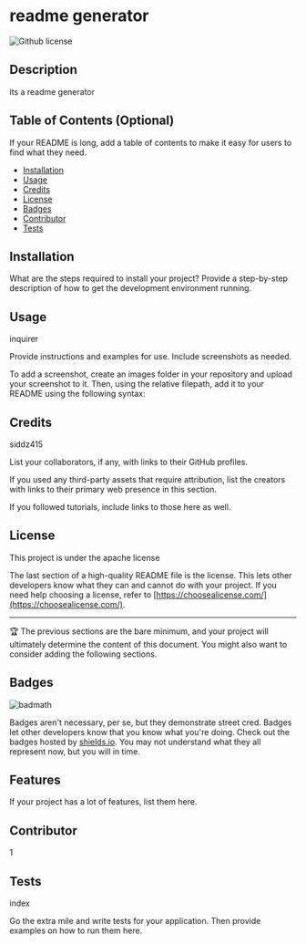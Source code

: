 # readme generator
 
  ![Github license](https://img.shields.io/badge/license-undefined-blue.svg)
 
  ## Description
 
  its a readme generator 
 
  
 ## Table of Contents (Optional)
  
  If your README is long, add a table of contents to make it easy for users to find what they need.
  
  - [Installation](#installation)
  - [Usage](#usage)
  - [Credits](#credits)
  - [License](#license)
  - [Badges](#badges)
  - [Contributor](#contributor)
  - [Tests](#tests)
  
  ## Installation
  
  What are the steps required to install your project? Provide a step-by-step description of how to get the development environment running.
  
  ## Usage
 
  inquirer
 
  Provide instructions and examples for use. Include screenshots as needed.
  
  To add a screenshot, create an images folder in your repository and upload your screenshot to it. Then, using the relative filepath, add it to your README using the following syntax:
  
    
    
  
  ## Credits
 
  siddz415
  
  List your collaborators, if any, with links to their GitHub profiles.
  
  If you used any third-party assets that require attribution, list the creators with links to their primary web presence in this section.
  
  If you followed tutorials, include links to those here as well.
  
  ## License
 
  This project is under the apache license
  
  The last section of a high-quality README file is the license. This lets other developers know what they can and cannot do with your project. If you need help choosing a license, refer to [https://choosealicense.com/](https://choosealicense.com/).
  
  ---
  
  🏆 The previous sections are the bare minimum, and your project will ultimately determine the content of this document. You might also want to consider adding the following sections.
  
  ## Badges
  ![badmath](https://img.shields.io/github/languages/top/lernantino/badmath)
  
  Badges aren't necessary, per se, but they demonstrate street cred. Badges let other developers know that you know what you're doing. Check out the badges hosted by [shields.io](https://shields.io/). You may not understand what they all represent now, but you will in time.
  
  ## Features
  
  If your project has a lot of features, list them here.
  
  ## Contributor
  
  1
  
  ## Tests
  
  index
  
  Go the extra mile and write tests for your application. Then provide examples on how to run them here.

